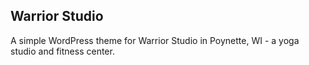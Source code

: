 ## Warrior Studio

A simple WordPress theme for Warrior Studio in Poynette, WI - a yoga studio and fitness center.
